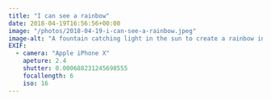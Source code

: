 ```yaml
---
title: "I can see a rainbow"
date: 2018-04-19T16:56:56+00:00
image: "/photos/2018-04-19-i-can-see-a-rainbow.jpeg"
image-alt: "A fountain catching light in the sun to create a rainbow in the mist"
EXIF:
  - camera: "Apple iPhone X"
    apeture: 2.4
    shutter: 0.000688231245698555
    focallength: 6
    iso: 16
---
```


